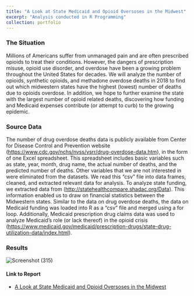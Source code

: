 ```yaml
---
title: "A Look at State Medicaid and Opioid Oversoses in the Midwest"
excerpt: "Analysis conducted in R Programming"
collection: portfolio
---
```


### The Situation 

Millions of Americans suffer from unmanaged pain and are often prescribed opioids to treat their conditions. However, the dangers of prescription misuse, opioid use disorder, and overdose have been a growing problem throughout the United States for decades. We will analyze the number of opioids, synthetic opioids, and methadone overdose deaths in 2018 to find out which midwestern states have the highest (lowest) number of deaths due to opioids overdose.  In addition, we hope to further examine the state with the largest number of opioid related deaths, discovering how funding and Medicaid expenses contribute (or attempt to curb) to the growing epidemic.  

 ### Source Data 

The number of drug overdose deaths data is publicly available from Center for Disease Control and Prevention website (https://www.cdc.gov/nchs/nvss/vsrr/drug-overdose-data.htm), in the form of one Excel spreadsheet. This spreadsheet includes basic variables such as state, year, month, drug name, the actual number of deaths, and the predicted number of deaths. Other variables that we are not interested in were eliminated from the datasets. We read this “csv” file into data frames, cleaned, and extracted relevant data for analysis. To analyze state funding, we extracted data from (http://statehealthcompare.shadac.org/Data). This information enabled us to draw on financial statistics between the Midwestern states.  Similar to the data on drug overdose deaths, the data on Medicaid funding was loaded into R as a “csv” file and merged using a for loop.   Additionally, Medicaid prescription drug claims data was used to analyze Medicaid’s role (or lack thereof) in the opioid crisis (https://www.medicaid.gov/medicaid/prescription-drugs/state-drug-utilization-data/index.html).  

### Results

![Screenshot (315)](https://user-images.githubusercontent.com/54378394/99928931-81774e00-2d08-11eb-80c8-4bdc13e6c0d9.png)

#### Link to Report
* [A Look at State Medicaid and Opioid Oversoses in the Midwest](https://github.com/newing21/newing21.github.io/blob/master/files/R_Project.pdf)
